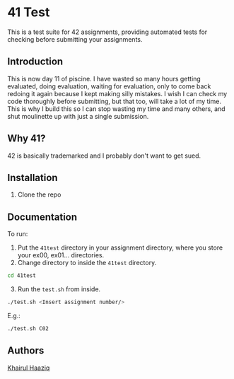 # 41 Test

This is a test suite for 42 assignments, providing automated tests for checking before submitting your assignments.

## Introduction

This is now day 11 of piscine. I have wasted so many hours getting evaluated, doing evaluation, waiting for evaluation, only to come back redoing it again because I kept making silly mistakes. I wish I can check my code thoroughly before submitting, but that too, will take a lot of my time. This is why I build this so I can stop wasting my time and many others, and shut moulinette up with just a single submission.

## Why 41?

42 is basically trademarked and I probably don't want to get sued.

## Installation

1. Clone the repo

## Documentation

To run:

1. Put the `41test` directory in your assignment directory, where you store your ex00, ex01... directories.
2. Change directory to inside the `41test` directory.

```bash
cd 41test
```

3. Run the `test.sh` from inside.

```bash
./test.sh <Insert assignment number/>
```

E.g.:

```bash
./test.sh C02
```

## Authors

[Khairul Haaziq](@khairulhaaziq)
